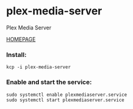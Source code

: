 plex-media-server
=================

Plex Media Server

[HOMEPAGE](https://plex.tv/)


### Install:

```
kcp -i plex-media-server
```

### Enable and start the service:
```
sudo systemctl enable plexmediaserver.service
sudo systemctl start plexmediaserver.service
```
